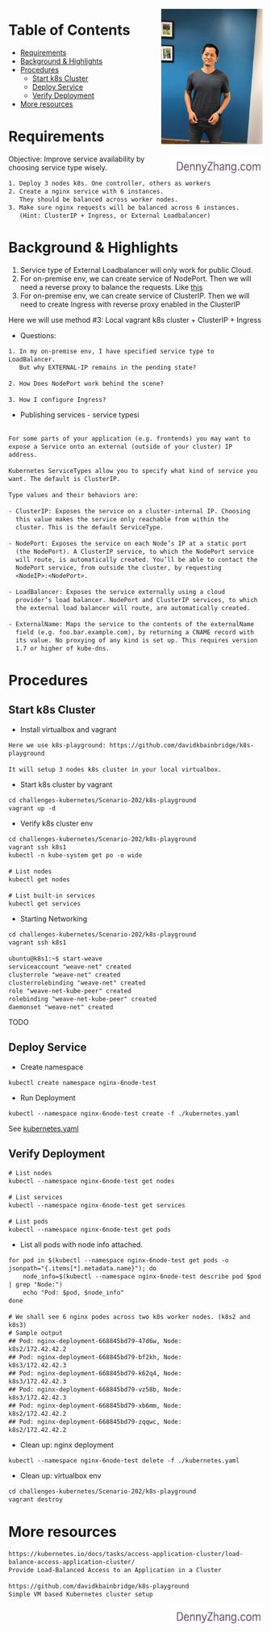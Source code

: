 <a href="https://www.dennyzhang.com"><img align="right" width="201" height="268" src="https://raw.githubusercontent.com/USDevOps/mywechat-slack-group/master/images/denny_201706.png"></a>

Table of Contents
=================

   * [Requirements](#requirements)
   * [Background &amp; Highlights](#background--highlights)
   * [Procedures](#procedures)
      * [Start k8s Cluster](#start-k8s-cluster)
      * [Deploy Service](#deploy-service)
      * [Verify Deployment](#verify-deployment)
   * [More resources](#more-resources)

# Requirements
<a href="https://www.dennyzhang.com"><img align="right" width="185" height="37" src="https://raw.githubusercontent.com/USDevOps/mywechat-slack-group/master/images/dns_small.png"></a>

Objective: Improve service availability by choosing service type wisely.
```
1. Deploy 3 nodes k8s. One controller, others as workers
2. Create a nginx service with 6 instances.
   They should be balanced across worker nodes.
3. Make sure nginx requests will be balanced across 6 instances.
   (Hint: ClusterIP + Ingress, or External Loadbalancer)
```

# Background & Highlights

1. Service type of External Loadbalancer will only work for public Cloud.
2. For on-premise env, we can create service of NodePort. Then we will need a reverse proxy to balance the requests. Like [this](https://blog.oestrich.org/2016/01/nodeport-kubernetes-load-balancer/)
3. For on-premise env, we can create service of ClusterIP. Then we will need to create Ingress with reverse proxy enabled in the ClusterIP

Here we will use method #3: Local vagrant k8s cluster + ClusterIP + Ingress

- Questions:
```
1. In my on-premise env, I have specified service type to LoadBalancer.
   But why EXTERNAL-IP remains in the pending state?

2. How Does NodePort work behind the scene?

3. How I configure Ingress?
```

- Publishing services - service typesi
```

For some parts of your application (e.g. frontends) you may want to
expose a Service onto an external (outside of your cluster) IP
address.

Kubernetes ServiceTypes allow you to specify what kind of service you want. The default is ClusterIP.

Type values and their behaviors are:

- ClusterIP: Exposes the service on a cluster-internal IP. Choosing
  this value makes the service only reachable from within the
  cluster. This is the default ServiceType.

- NodePort: Exposes the service on each Node’s IP at a static port
  (the NodePort). A ClusterIP service, to which the NodePort service
  will route, is automatically created. You’ll be able to contact the
  NodePort service, from outside the cluster, by requesting
  <NodeIP>:<NodePort>.

- LoadBalancer: Exposes the service externally using a cloud
  provider’s load balancer. NodePort and ClusterIP services, to which
  the external load balancer will route, are automatically created.

- ExternalName: Maps the service to the contents of the externalName
  field (e.g. foo.bar.example.com), by returning a CNAME record with
  its value. No proxying of any kind is set up. This requires version
  1.7 or higher of kube-dns.

```

# Procedures

## Start k8s Cluster

- Install virtualbox and vagrant

```
Here we use k8s-playground: https://github.com/davidkbainbridge/k8s-playground

It will setup 3 nodes k8s cluster in your local virtualbox.
```

- Start k8s cluster by vagrant
```
cd challenges-kubernetes/Scenario-202/k8s-playground
vagrant up -d
```

- Verify k8s cluster env
```
cd challenges-kubernetes/Scenario-202/k8s-playground
vagrant ssh k8s1
kubectl -n kube-system get po -o wide

# List nodes
kubectl get nodes

# List built-in services
kubectl get services
```

- Starting Networking
```
cd challenges-kubernetes/Scenario-202/k8s-playground
vagrant ssh k8s1

ubuntu@k8s1:~$ start-weave
serviceaccount "weave-net" created
clusterrole "weave-net" created
clusterrolebinding "weave-net" created
role "weave-net-kube-peer" created
rolebinding "weave-net-kube-peer" created
daemonset "weave-net" created
```

TODO

## Deploy Service

- Create namespace
```
kubectl create namespace nginx-6node-test
```

- Run Deployment
```
kubectl --namespace nginx-6node-test create -f ./kubernetes.yaml
```
See [kubernetes.yaml](kubernetes.yaml)

## Verify Deployment
```
# List nodes
kubectl --namespace nginx-6node-test get nodes

# List services
kubectl --namespace nginx-6node-test get services

# List pods
kubectl --namespace nginx-6node-test get pods
```

- List all pods with node info attached.
```
for pod in $(kubectl --namespace nginx-6node-test get pods -o jsonpath="{.items[*].metadata.name}"); do
    node_info=$(kubectl --namespace nginx-6node-test describe pod $pod | grep "Node:")
    echo "Pod: $pod, $node_info"
done

# We shall see 6 nginx podes across two k8s worker nodes. (k8s2 and k8s3)
# Sample output
## Pod: nginx-deployment-668845bd79-47d6w, Node:           k8s2/172.42.42.2
## Pod: nginx-deployment-668845bd79-bf2kh, Node:           k8s3/172.42.42.3
## Pod: nginx-deployment-668845bd79-k62q4, Node:           k8s3/172.42.42.3
## Pod: nginx-deployment-668845bd79-vz58b, Node:           k8s3/172.42.42.3
## Pod: nginx-deployment-668845bd79-xb6mm, Node:           k8s2/172.42.42.2
## Pod: nginx-deployment-668845bd79-zqqwc, Node:           k8s2/172.42.42.2
```

- Clean up: nginx deployment
```
kubectl --namespace nginx-6node-test delete -f ./kubernetes.yaml
```

- Clean up: virtualbox env
```
cd challenges-kubernetes/Scenario-202/k8s-playground
vagrant destroy
```

# More resources

```
https://kubernetes.io/docs/tasks/access-application-cluster/load-balance-access-application-cluster/
Provide Load-Balanced Access to an Application in a Cluster

https://github.com/davidkbainbridge/k8s-playground
Simple VM based Kubernetes cluster setup
```
<a href="https://www.dennyzhang.com"><img align="right" width="185" height="37" src="https://raw.githubusercontent.com/USDevOps/mywechat-slack-group/master/images/dns_small.png"></a>
